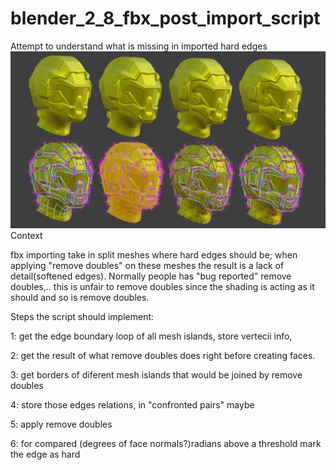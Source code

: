 # blender_2_8_fbx_post_import_script
Attempt to understand what is missing in imported hard edges
![image](Trial_1.png)
Context 

fbx importing take in split meshes where hard edges should be; when applying "remove doubles" on these meshes the result is a lack of detail(softened edges). Normally people has "bug reported" remove doubles,.. this is unfair to remove doubles since the shading is acting as it should and so is remove doubles.

Steps the script should implement:

1: get the edge boundary loop of all mesh islands, store vertecii info, 

2: get the result of what remove doubles does right before creating faces. 

3: get borders of diferent mesh islands that would be joined by remove doubles 

4: store those edges relations, in "confronted pairs" maybe 

5: apply remove doubles 

6: for compared (degrees of face normals?)radians above a threshold mark the edge as hard
